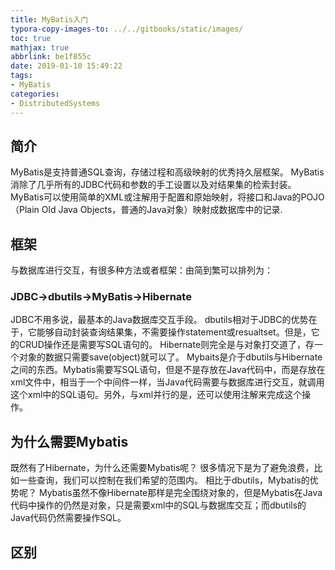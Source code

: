 ```yaml
---
title: MyBatis入门
typora-copy-images-to: ../../gitbooks/static/images/
toc: true
mathjax: true
abbrlink: be1f855c
date: 2019-01-10 15:49:22
tags:
- MyBatis
categories:
- DistributedSystems
---
```


## 简介
MyBatis是支持普通SQL查询，存储过程和高级映射的优秀持久层框架。
MyBatis消除了几乎所有的JDBC代码和参数的手工设置以及对结果集的检索封装。
MyBatis可以使用简单的XML或注解用于配置和原始映射，将接口和Java的POJO（Plain Old Java Objects，普通的Java对象）映射成数据库中的记录.

## 框架
与数据库进行交互，有很多种方法或者框架：由简到繁可以排列为：
### JDBC->dbutils->MyBatis->Hibernate
JDBC不用多说，最基本的Java数据库交互手段。
dbutils相对于JDBC的优势在于，它能够自动封装查询结果集，不需要操作statement或resualtset。但是，它的CRUD操作还是需要写SQL语句的。
Hibernate则完全是与对象打交道了，存一个对象的数据只需要save(object)就可以了。
Mybaits是介于dbutils与Hibernate之间的东西。Mybatis需要写SQL语句，但是不是存放在Java代码中，而是存放在xml文件中，相当于一个中间件一样，当Java代码需要与数据库进行交互，就调用这个xml中的SQL语句。另外，与xml并行的是，还可以使用注解来完成这个操作。

## 为什么需要Mybatis
既然有了Hibernate，为什么还需要Mybatis呢？
很多情况下是为了避免浪费，比如一些查询，我们可以控制在我们希望的范围内。
相比于dbutils，Mybatis的优势呢？
Mybatis虽然不像Hibernate那样是完全围绕对象的，但是Mybatis在Java代码中操作的仍然是对象，只是需要xml中的SQL与数据库交互；而dbutils的Java代码仍然需要操作SQL。

## 区别

